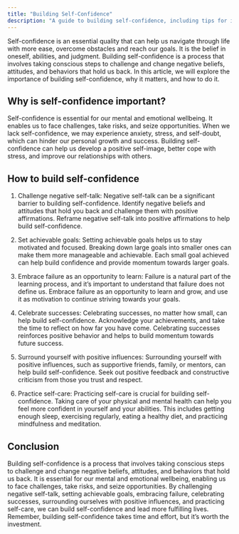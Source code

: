 ```yaml
---
title: "Building Self-Confidence"
description: "A guide to building self-confidence, including tips for improving self-talk, setting goals, and overcoming self-doubt."
---
```

Self-confidence is an essential quality that can help us navigate through life with more ease, overcome obstacles and reach our goals. It is the belief in oneself, abilities, and judgment. Building self-confidence is a process that involves taking conscious steps to challenge and change negative beliefs, attitudes, and behaviors that hold us back. In this article, we will explore the importance of building self-confidence, why it matters, and how to do it.

## Why is self-confidence important?

Self-confidence is essential for our mental and emotional wellbeing. It enables us to face challenges, take risks, and seize opportunities. When we lack self-confidence, we may experience anxiety, stress, and self-doubt, which can hinder our personal growth and success. Building self-confidence can help us develop a positive self-image, better cope with stress, and improve our relationships with others.

## How to build self-confidence

1.  Challenge negative self-talk: Negative self-talk can be a significant barrier to building self-confidence. Identify negative beliefs and attitudes that hold you back and challenge them with positive affirmations. Reframe negative self-talk into positive affirmations to help build self-confidence.
    
2.  Set achievable goals: Setting achievable goals helps us to stay motivated and focused. Breaking down large goals into smaller ones can make them more manageable and achievable. Each small goal achieved can help build confidence and provide momentum towards larger goals.
    
3.  Embrace failure as an opportunity to learn: Failure is a natural part of the learning process, and it’s important to understand that failure does not define us. Embrace failure as an opportunity to learn and grow, and use it as motivation to continue striving towards your goals.
    
4.  Celebrate successes: Celebrating successes, no matter how small, can help build self-confidence. Acknowledge your achievements, and take the time to reflect on how far you have come. Celebrating successes reinforces positive behavior and helps to build momentum towards future success.
    
5.  Surround yourself with positive influences: Surrounding yourself with positive influences, such as supportive friends, family, or mentors, can help build self-confidence. Seek out positive feedback and constructive criticism from those you trust and respect.
    
6.  Practice self-care: Practicing self-care is crucial for building self-confidence. Taking care of your physical and mental health can help you feel more confident in yourself and your abilities. This includes getting enough sleep, exercising regularly, eating a healthy diet, and practicing mindfulness and meditation.
    

## Conclusion

Building self-confidence is a process that involves taking conscious steps to challenge and change negative beliefs, attitudes, and behaviors that hold us back. It is essential for our mental and emotional wellbeing, enabling us to face challenges, take risks, and seize opportunities. By challenging negative self-talk, setting achievable goals, embracing failure, celebrating successes, surrounding ourselves with positive influences, and practicing self-care, we can build self-confidence and lead more fulfilling lives. Remember, building self-confidence takes time and effort, but it’s worth the investment.
